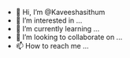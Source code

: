 - 👋 Hi, I’m @Kaveeshasithum
- 👀 I’m interested in ...
- 🌱 I’m currently learning ...
- 💞️ I’m looking to collaborate on ...
- 📫 How to reach me ...

<!---
Kaveeshasithum/Kaveeshasithum is a ✨ special ✨ repository because its `README.md` (this file) appears on your GitHub profile.
You can click the Preview link to take a look at your changes.
--->
